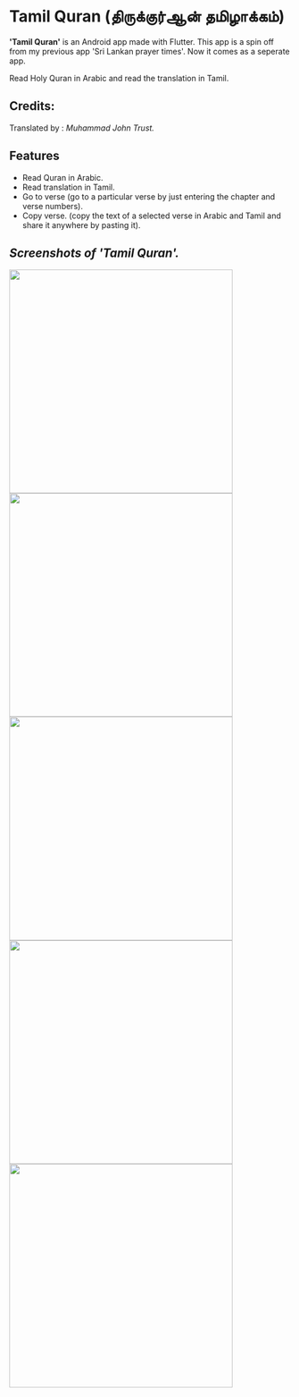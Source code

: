 # Tamil Quran (திருக்குர்ஆன் தமிழாக்கம்)

**'Tamil Quran'** is an Android app made with Flutter.
This app is a spin off from my previous app 'Sri Lankan prayer times'.
Now it comes as a seperate app.

Read Holy Quran in Arabic and read the translation in Tamil.

## Credits:

Translated by : *Muhammad John Trust.*

## Features
- Read Quran in Arabic.
- Read translation in Tamil.
- Go to verse (go to a particular verse by just entering the chapter and verse numbers).
- Copy verse. (copy the text of a selected verse in Arabic and Tamil and share it anywhere by pasting it).



## *Screenshots of 'Tamil Quran'.*

<p float="left">
  <img src="screenshots/Screenshot_20220622_191021.png" width="400" />
  <img src="screenshots/Screenshot_20220622_191051.png" width="400" /> 
  <img src="screenshots/Screenshot_20220622_191126.png" width="400" />
  <img src="screenshots/Screenshot_20220622_191204.png" width="400" />
  <img src="screenshots/Screenshot_20220622_191233.png" width="400" />
</p>